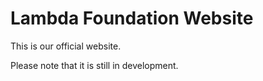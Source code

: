 # Lambda Foundation Website

This is our official website.

Please note that it is still in development.
